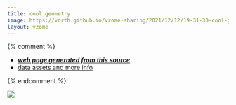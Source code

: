 ```yaml
---
title: cool geometry
image: https://vorth.github.io/vzome-sharing/2021/12/12/19-31-30-cool-geometry/cool-geometry.png
layout: vzome
---
```


{% comment %}
 - [***web page generated from this source***][post]
 - [data assets and more info][github]

[post]: <https://vorth.github.io/vzome-sharing/2021/12/12/cool-geometry-19-31-30.html>
[github]: <https://github.com/vorth/vzome-sharing/tree/main/2021/12/12/19-31-30-cool-geometry/>
{% endcomment %}

<vzome-viewer style="width: 100%; height: 65vh;"
       src="https://vorth.github.io/vzome-sharing/2021/12/12/19-31-30-cool-geometry/cool-geometry.vZome" >
  <img src="https://vorth.github.io/vzome-sharing/2021/12/12/19-31-30-cool-geometry/cool-geometry.png" />
</vzome-viewer>